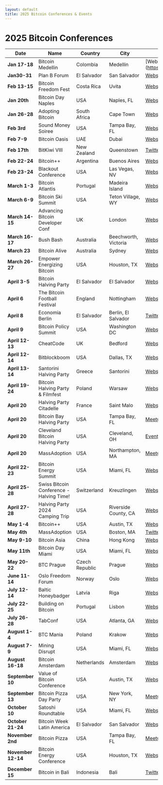 ```yaml
---
layout: default
title: 2025 Bitcoin Conferences & Events
---
```


# 2025 Bitcoin Conferences

| **Date**        | **Name**                                  | **Country**          | **City**                  | **Info**                                                                                 |
|------------------|-------------------------------------------|----------------------|---------------------------|-----------------------------------------------------------------------------------------|
| **Jan 17-18**     | Bitcoin Medellin                     | Colombia                 | Medellin               | [Website](https://bitcoinmedellin.com/                      |
**Jan30-31**   | Plan B Forum                   | El Salvador          | San Salvador                  | [Website](https://planb.sv/)  
| **Feb 13-15**   | Bitcoin Freedom Fest                     | Costa Rica           | Uvita                     | [Website](https://www.bitcoinfreedomfestival.com/)                                      |
| **Jan 20th**    | Bitcoin Day Naples                       | USA                  | Naples, FL                | [Website](https://bitcoinday.io/naples24)                                               |
| **Jan 26-28**   | Adopting Bitcoin                         | South Africa         | Cape Town                 | [Website](https://adoptingbitcoin.org/capetown-2024/)                                   |
| **Feb 3rd**     | Sound Money Soiree                      | USA                  | Tampa Bay, FL             | [Website](https://www.bitcoinbay.live/sound-money-soiree)                               |
| **Feb 7-9**     | Bitcoin Oasis                            | UAE                  | Dubai                     | [Website](https://bitcoin-oasis.com/)                                                   |
| **Feb 17th**    | BitKiwi VIII                             | New Zealand          | Queenstown                | [Twitter](https://twitter.com/Bitkiwi1)                                                 |
| **Feb 22-24**   | Bitcoin++                                | Argentina            | Buenos Aires              | [Website](https://btcplusplus.dev/)                                                     |
| **Feb 23-24**   | Blackout Conference                      | USA                  | Las Vegas, NV             | [Website](https://www.blackbitcoinbillionaire.com/get-ready-for-the-las-vegas-blackout/) |
| **March 1-3**   | Bitcoin Atlantis                         | Portugal             | Madeira Island            | [Website](https://bitcoinatlantis.com/)                                                 |
| **March 6-9**   | Bitcoin Ski Summit                       | USA                  | Teton Village, WY         | [Website](https://www.apres.tech/bitcoin-ski-summit-2024)                               |
| **March 14-15** | Advancing Bitcoin Developer Conf         | UK                   | London                    | [Website](https://www.advancingbitcoin.com/)                                            |
| **March 16-17** | Bush Bash                                | Australia            | Beechworth, Victoria      | [Website](https://bitcoinbushbash.info/)                                                |
| **March 23**    | Bitcoin Alive                            | Australia            | Sydney                    | [Website](https://bitcoinalive.io/)                                                     |
| **March 26-27** | Empower Energizing Bitcoin              | USA                  | Houston, TX               | [Website](https://digitalwildcatters.com/event/empower-energizing-bitcoin/)             |
| **April 3-5**   | Bitcoin Halving Party                    | El Salvador          | El Salvador               | [Website](https://bitcoinhalvingparty.com/)                                             |
| **April 6**     | The Bitcoin Football Festival           | England              | Nottingham                | [Website](https://www.bitcoinnottingham.org/bitcoin-football-festival/)                |
| **April 8**     | Economia Berlin                          | El Salvador          | Berlin, El Salvador       | [Twitter](https://twitter.com/EconomiaBtc)                                              |
| **April 9**     | Bitcoin Policy Summit                   | USA                  | Washington DC             | [Website](https://www.btcpolicysummit.org/)                                             |
| **April 12-13** | CheatCode                                | UK                   | Bedford                   | [Website](https://www.cheatcode.co.uk/)                                                 |
| **April 12-14** | Bitblockboom                             | USA                  | Dallas, TX                | [Website](https://bitblockboom.com/)                                                    |
| **April 13-14** | Santorini Halving Party                 | Greece               | Santorini                 | [Website](https://public.theorangepillapp.com/event/651ae68a651a9497e3a85e7d)          |
| **April 19-24** | Bitcoin Halving Party & Filmfest         | Poland               | Warsaw                    | [Website](https://bitcoinfilmfest.com/europeanhalvingparty/)                            |
| **April 20**    | Halving Party Citadelle                 | France               | Saint Malo                | [Website](https://www.breizhbitcoin.com/halving-party-citadelle/)                      |
| **April 20**    | Bitcoin Bay Halving Party               | USA                  | Tampa Bay, FL             | [Meetup](https://www.meetup.com/tampa-bay-bitcoin/events/300031084/)                    |
| **April 20**    | Cleveland Bitcoin Halving Party         | USA                  | Cleveland, OH             | [Eventbrite](https://www.eventbrite.com/e/cleveland-bitcoin-presents-2024-halving-celebration-tickets-727515898637) |
| **April 20**    | MassAdoption                             | USA                  | Northampton, MA           | [Meetup](https://www.meetup.com/western-mass-bitcoin-meetup/events/299831951/)          |
| **April 22-23** | Bitcoin Energy Summit                   | USA                  | Miami, FL                 | [Website](https://www.bitcoinenergysummit.com/)                                         |
| **April 25-28** | Swiss Bitcoin Conference - Halving Time!| Switzerland          | Kreuzlingen               | [Website](https://swiss-bitcoin-conference.com/)                                        |
| **April 27-28** | Halving Party 2024 Camping Trip         | USA                  | Riverside County, CA      | [Website](https://btcpins.com/halving-2024/)                                           |
| **May 1-4**     | Bitcoin++                                | USA                  | Austin, TX                | [Website](https://btcplusplus.dev/)                                                     |
| **May 4th**     | MassAdoption                             | USA                  | Boston, MA                | [Twitter](https://twitter.com/BTC_Mass)                                                 |
| **May 9-10**    | Bitcoin Asia                             | China                | Hong Kong                 | [Website](https://b.tc/conference/asia)                                                 |
| **May 11th**    | Bitcoin Day Miami                       | USA                  | Miami, FL                 | [Website](https://bitcoinday.io/miami24)                                                |
| **May 20-22**   | BTC Prague                               | Czech Republic       | Prague                    | [Website](https://btcprague.com/)                                                       |
| **June 11-14**  | Oslo Freedom Forum                      | Norway               | Oslo                      | [Website](https://oslofreedomforum.com/)                                                |
| **July 12-14**  | Baltic Honeybadger                      | Latvia               | Riga                      | [Website](https://baltichoneybadger.com/)                                               |
| **July 22-25**  | Building on Bitcoin                     | Portugal             | Lisbon                    | [Website](https://buildingonbitcoin.org/)                                               |
| **July 26-28**  | TabConf                                  | USA                  | Atlanta, GA               | [Website](https://tabconf.com/)                                                         |
| **August 1-4**  | BTC Mania                               | Poland               | Krakow                    | [Website](https://btcmania.com/)                                                        |
| **August 7-9**  | Mining Disrupt                         | USA                  | Miami, FL                 | [Website](https://miningdisrupt.com/)                                                   |
| **August 16-18**| Bitcoin Amsterdam                      | Netherlands          | Amsterdam                 | [Website](https://b.tc/conference/amsterdam)                                            |
| **September 10**| Value of Bitcoin Conference             | USA                  | Austin, TX                | [Website](https://valueofbitcoin.com/)                                                  |
| **September 13**| Bitcoin Pizza Day Party                | USA                  | New York, NY              | [Meetup](https://www.meetup.com/bitcoinnyc/events/294867356/)                           |
| **October 10**  | Satoshi Roundtable                     | USA                  | Miami, FL                 | [Website](https://satoshiroundtable.com/)                                               |
| **October 21-24**| Bitcoin Week Latin America            | El Salvador          | San Salvador              | [Website](https://bitcoinweek.com/)                                                     |
| **November 2nd**| Bitcoin Pizza                         | USA                  | Tampa Bay, FL             | [Meetup](https://www.meetup.com/tampa-bay-bitcoin/events/300031084/)                    |
| **November 12-14**| Bitcoin Energy Conference            | USA                  | Houston, TX               | [Website](https://bitcoinenergyconference.com/)                                         |
| **December 15** | Bitcoin in Bali                        | Indonesia            | Bali                      | [Twitter](https://twitter.com/bitcoinbali)                                              |


